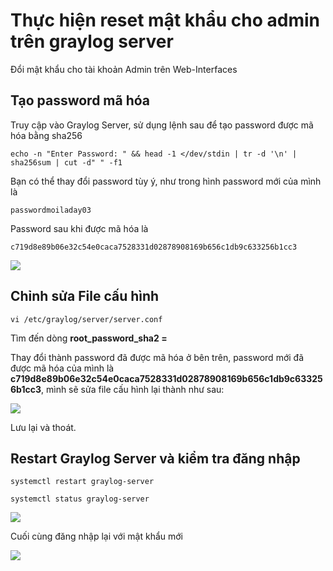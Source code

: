 # Thực hiện reset mật khẩu cho admin trên graylog server
Đổi mật khẩu cho tài khoản Admin trên Web-Interfaces

## Tạo password mã hóa
Truy cập vào Graylog Server, sử dụng lệnh sau để tạo password được mã hóa bằng sha256
```
echo -n "Enter Password: " && head -1 </dev/stdin | tr -d '\n' | sha256sum | cut -d" " -f1
```

Bạn có thể thay đổi password tùy ý, như trong hình password mới của mình là
```
passwordmoiladay03
```
Password sau khi được mã hóa là
```
c719d8e89b06e32c54e0caca7528331d02878908169b656c1db9c633256b1cc3
```

<img src="https://i.imgur.com/AxpoAem.png">

## Chỉnh sửa File cấu hình
```
vi /etc/graylog/server/server.conf
```
Tìm đến dòng **root_password_sha2 =**

Thay đổi thành password đã được mã hóa ở bên trên, password mới đã được mã hóa của mình là **c719d8e89b06e32c54e0caca7528331d02878908169b656c1db9c633256b1cc3**, mình sẽ sửa file cấu hình lại thành như sau:

<img src="https://i.imgur.com/wBhMZKZ.png">

Lưu lại và thoát.

## Restart Graylog Server và kiểm tra đăng nhập
```
systemctl restart graylog-server
```
```
systemctl status graylog-server
```
<img src="https://i.imgur.com/SlVlOxL.png">

Cuối cùng đăng nhập lại với mật khẩu mới

<img src="https://i.imgur.com/7cOjEJw.png">
